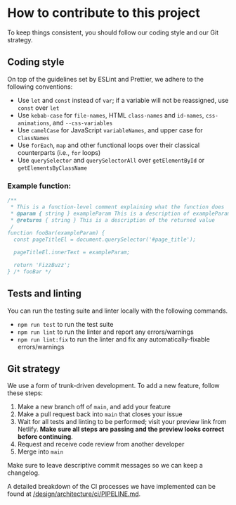 # How to contribute to this project
To keep things consistent, you should follow our coding style and our Git strategy.

## Coding style
On top of the guidelines set by ESLint and Prettier, we adhere to the following conventions:
- Use `let` and `const` instead of `var`; if a variable will not be reassigned, use `const` over `let`
- Use `kebab-case` for `file-names`, HTML `class-names` and `id-names`, `css-animations`, and `--css-variables`
- Use `camelCase` for JavaScript `variableNames`, and upper case for `ClassNames`
- Use `forEach`, `map` and other functional loops over their classical counterparts (i.e., `for` loops)
- Use `querySelector` and `querySelectorAll` over `getElementById` or `getElementsByClassName`
  
### Example function:
  ```javascript
  /**
   * This is a function-level comment explaining what the function does
   * @param { string } exampleParam This is a description of exampleParam
   * @returns { string } This is a description of the returned value
   /
  function fooBar(exampleParam) {
    const pageTitleEl = document.querySelector('#page_title');

    pageTitleEl.innerText = exampleParam;

    return 'FizzBuzz';
  } /* fooBar */
  ```

## Tests and linting
You can run the testing suite and linter locally with the following commands.
- `npm run test` to run the test suite
- `npm run lint` to run the linter and report any errors/warnings
- `npm run lint:fix` to run the linter and fix any automatically-fixable errors/warnings

## Git strategy
We use a form of trunk-driven development. To add a new feature, follow these steps:
1. Make a new branch off of `main`, and add your feature
2. Make a pull request back into `main` that closes your issue
3. Wait for all tests and linting to be performed; visit your preview link from Netlify. **Make sure all steps are passing and the preview looks correct before continuing**.
4. Request and receive code review from another developer
5. Merge into `main`

Make sure to leave descriptive commit messages so we can keep a changelog.

A detailed breakdown of the CI processes we have implemented can be found at [/design/architecture/ci/PIPELINE.md](/design/architecture/ci/PIPELINE.md).
